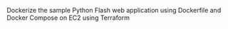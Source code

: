 Dockerize the sample Python Flash web application using Dockerfile and Docker Compose on EC2 using Terraform
